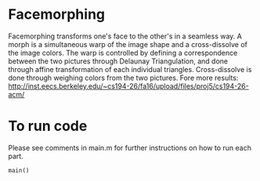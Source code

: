 # Facemorphing

Facemorphing transforms one's face to the other's in a seamless way. A morph is a simultaneous warp of the image shape and a cross-dissolve of the image colors. The warp is controlled by defining a correspondence between the two pictures through Delaunay Triangulation, and done through affine transformation of each individual triangles. Cross-dissolve is done through weighing colors from the two pictures. Fore more results: http://inst.eecs.berkeley.edu/~cs194-26/fa16/upload/files/proj5/cs194-26-acm/

# To run code

Please see comments in main.m for further instructions on how to run each part.
```
main()
``` 